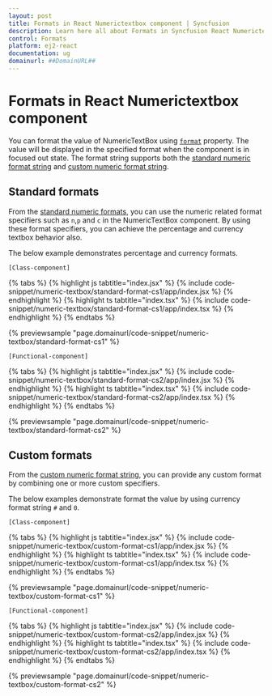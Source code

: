 ```yaml
---
layout: post
title: Formats in React Numerictextbox component | Syncfusion
description: Learn here all about Formats in Syncfusion React Numerictextbox component of Syncfusion Essential JS 2 and more.
control: Formats 
platform: ej2-react
documentation: ug
domainurl: ##DomainURL##
---
```


# Formats in React Numerictextbox component

You can format the value of NumericTextBox using [`format`](https://ej2.syncfusion.com/react/documentation/api/numerictextbox/#format) property. The value will be displayed in the specified format when the component is in focused out state. The format string supports both the [standard numeric format string](https://ej2.syncfusion.com/react/documentation/common/globalization/internationalization#manipulating-numbers) and [custom numeric format string](https://ej2.syncfusion.com/react/documentation/common/globalization/internationalization#custom-number-formatting-and-parsing).

## Standard formats

From the [standard numeric formats](https://ej2.syncfusion.com/react/documentation/common/globalization/internationalization#manipulating-numbers), you can use the numeric related format specifiers such as `n`,`p` and `c` in the NumericTextBox component. By using these format specifiers, you can achieve the percentage and currency textbox behavior also.

The below example demonstrates percentage and currency formats.

`[Class-component]`

{% tabs %}
{% highlight js tabtitle="index.jsx" %}
{% include code-snippet/numeric-textbox/standard-format-cs1/app/index.jsx %}
{% endhighlight %}
{% highlight ts tabtitle="index.tsx" %}
{% include code-snippet/numeric-textbox/standard-format-cs1/app/index.tsx %}
{% endhighlight %}
{% endtabs %}

 {% previewsample "page.domainurl/code-snippet/numeric-textbox/standard-format-cs1" %}

`[Functional-component]`

{% tabs %}
{% highlight js tabtitle="index.jsx" %}
{% include code-snippet/numeric-textbox/standard-format-cs2/app/index.jsx %}
{% endhighlight %}
{% highlight ts tabtitle="index.tsx" %}
{% include code-snippet/numeric-textbox/standard-format-cs2/app/index.tsx %}
{% endhighlight %}
{% endtabs %}

 {% previewsample "page.domainurl/code-snippet/numeric-textbox/standard-format-cs2" %}

## Custom formats

From the [custom numeric format string](../common/internationalization#custom-number-formatting-and-parsing), you can provide any custom format by combining one or more custom specifiers.

The below examples demonstrate format the value by using currency format string `#` and `0`.

`[Class-component]`

{% tabs %}
{% highlight js tabtitle="index.jsx" %}
{% include code-snippet/numeric-textbox/custom-format-cs1/app/index.jsx %}
{% endhighlight %}
{% highlight ts tabtitle="index.tsx" %}
{% include code-snippet/numeric-textbox/custom-format-cs1/app/index.tsx %}
{% endhighlight %}
{% endtabs %}

 {% previewsample "page.domainurl/code-snippet/numeric-textbox/custom-format-cs1" %}

`[Functional-component]`

{% tabs %}
{% highlight js tabtitle="index.jsx" %}
{% include code-snippet/numeric-textbox/custom-format-cs2/app/index.jsx %}
{% endhighlight %}
{% highlight ts tabtitle="index.tsx" %}
{% include code-snippet/numeric-textbox/custom-format-cs2/app/index.tsx %}
{% endhighlight %}
{% endtabs %}

 {% previewsample "page.domainurl/code-snippet/numeric-textbox/custom-format-cs2" %}